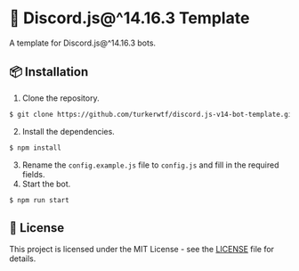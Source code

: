 # 🍃 Discord.js@^14.16.3 Template
A template for Discord.js@^14.16.3 bots.

## 📦 Installation
1. Clone the repository.
```sh
$ git clone https://github.com/turkerwtf/discord.js-v14-bot-template.git
```
2. Install the dependencies.
```sh
$ npm install
```
3. Rename the `config.example.js` file to `config.js` and fill in the required fields.
4. Start the bot.
```sh
$ npm run start
```

## 📝 License
This project is licensed under the MIT License - see the [LICENSE](LICENSE) file for details.
